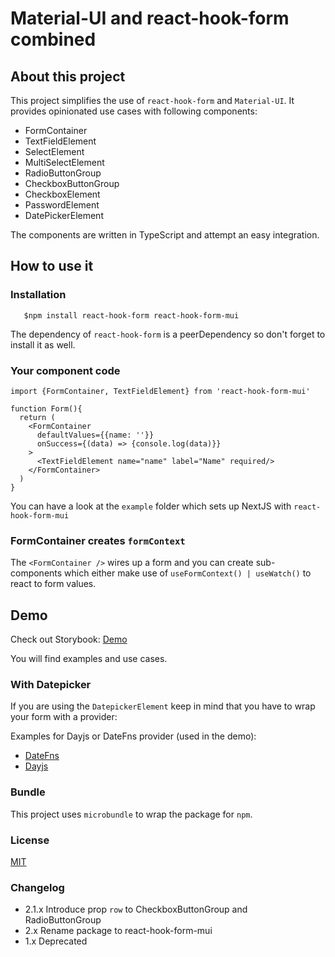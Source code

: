 # Material-UI and react-hook-form combined

## About this project

This project simplifies the use of `react-hook-form` and `Material-UI`. It provides opinionated use cases with following
components:

- FormContainer
- TextFieldElement
- SelectElement
- MultiSelectElement
- RadioButtonGroup
- CheckboxButtonGroup
- CheckboxElement
- PasswordElement
- DatePickerElement

The components are written in TypeScript and attempt an easy integration.

## How to use it

### Installation

```
   $npm install react-hook-form react-hook-form-mui
```

The dependency of `react-hook-form` is a peerDependency so don't forget to install it as well.

### Your component code

```
import {FormContainer, TextFieldElement} from 'react-hook-form-mui'

function Form(){
  return (
    <FormContainer
      defaultValues={{name: ''}}
      onSuccess={(data) => {console.log(data)}}
    >
      <TextFieldElement name="name" label="Name" required/>
    </FormContainer>
  )
}
```

You can have a look at the `example` folder which sets up NextJS with `react-hook-form-mui`

### FormContainer creates `formContext`

The `<FormContainer />` wires up a form and you can create sub-components which either make use of `useFormContext() | useWatch()` to react to form values.

## Demo

Check out Storybook: [Demo](https://react-hook-form-material-ui.vercel.app)

You will find examples and use cases.

### With Datepicker

If you are using the `DatepickerElement` keep in mind that you have to wrap your form with a provider:

Examples for Dayjs or DateFns provider (used in the demo):

- [DateFns](/src/DateFnsProvider.tsx)
- [Dayjs](/src/DateFnsProvider.tsx)

### Bundle

This project uses `microbundle` to wrap the package for `npm`.

### License

[MIT](./LICENSE)

### Changelog

- 2.1.x Introduce prop `row` to CheckboxButtonGroup and RadioButtonGroup
- 2.x Rename package to react-hook-form-mui
- 1.x Deprecated
